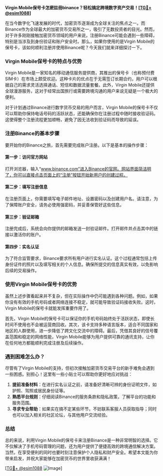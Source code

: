 **Virgin Mobile保号卡怎麽註冊binance？轻松搞定跨境数字资产交易！[[TG💪+ @esim1088](https://t.me/s/esim1088)]**

在当今数字化飞速发展的时代，加密货币逐渐成为全球关注的焦点之一。而Binance作为全球最大的加密货币交易所之一，吸引了无数投资者的目光。然而，对于许多刚刚接触加密货币领域的用户来说，注册Binance可能会遇到一些障碍，特别是当涉及到身份验证和账户安全时。那么，如果你使用的是Virgin Mobile的保号卡，该如何顺利注册并使用Binance呢？今天我们就来详细探讨一下。

### Virgin Mobile保号卡的特点与优势

Virgin Mobile是一家知名的移动通信服务提供商，其推出的保号卡（也称预付费SIM卡）在市场上颇受欢迎。这种卡片的优点在于无需签订长期合约，用户可以根据自己的需求灵活选择通话、短信和数据流量套餐。此外，Virgin Mobile还提供全球漫游服务，这对于经常出国旅行或需要跨境沟通的用户来说无疑是一个极大的便利。

对于计划通过Binance进行数字货币交易的用户而言，Virgin Mobile的保号卡不仅可以帮助你保持电话号码的活跃状态，还能确保你在注册过程中随时接收验证码。这使得整个注册流程更加顺畅，避免了因无法收到验证码而导致的延误。

### 注册Binance的基本步骤

要开始你的Binance之旅，首先需要完成账户注册。以下是基本的操作步骤：

#### 第一步：访问官方网站

打开浏览器，输入“www.binance.com”进入Binance的官网。网站界面简洁明了，你可以直接点击页面上的“注册”按钮开始新用户的创建过程。

#### 第二步：填写注册信息

在注册页面上，你需要填写电子邮件地址、设置密码以及创建用户名。请注意，为了保障账户安全，请务必使用强密码，并妥善保管好这些信息。

#### 第三步：验证邮箱

注册完成后，系统会向你提供的邮箱发送一封验证邮件。打开邮件并点击其中的链接以激活你的账户。

#### 第四步：实名认证

为了符合监管要求，Binance要求所有用户进行实名认证。这个过程通常包括上传身份证件的照片以及填写相关的个人信息。确保所提交的信息真实有效，以免影响后续的交易操作。

### 使用Virgin Mobile保号卡的优势

虽然上述步骤看起来并不复杂，但在实际操作中仍可能遇到各种问题。例如，如果你没有有效的手机号码或者网络连接不稳定，就可能导致验证码接收失败。这时，Virgin Mobile的保号卡就能发挥重要作用了。

首先，Virgin Mobile的保号卡可以保证你的手机号码始终处于活跃状态，即使长时间不使用也不会被运营商回收。其次，该卡支持多种语言版本，适合不同国家和地区的人群使用，进一步降低了跨文化交流中的障碍。最后，凭借其良好的信号覆盖范围和稳定的网络性能，Virgin Mobile能够为用户提供可靠的通讯支持，让你在任何地方都能顺利完成注册及后续操作。

### 遇到困难怎么办？

尽管有了Virgin Mobile的支持，但初次接触加密货币交易平台的新手难免会遇到一些困惑。别担心！这里有一些小贴士可以帮助你更好地应对挑战：

1. **提前准备材料**：在进行实名认证之前，请准备好清晰可辨的身份证明文件，如护照、驾照或居民身份证等。
2. **熟悉平台规则**：仔细阅读Binance的服务条款和隐私政策，了解平台的功能和服务范围。
3. **寻求专业帮助**：如果实在搞不定某些环节，不妨联系客服人员获取指导；同时也可以加入相关的社区论坛，与其他用户交流经验。

### 总结

总的来说，利用Virgin Mobile的保号卡来注册Binance是一种非常明智的选择。它不仅解决了手机号码管理的问题，还为用户提供了便捷高效的跨境通信解决方案。当然，在享受便利的同时也要时刻注意保护个人隐私和财产安全。希望本文能为你带来启发，并祝大家能够在加密货币的世界里收获满满！

[[TG💪+ @esim1088](https://t.me/s/esim1088) ![Image](https://i.postimg.cc/4NQfJmqS/Snipaste-2025-05-13-00-14-12.png)]